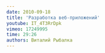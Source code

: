 ```yaml
---
date: 2010-09-18
title: 'Разработка веб-приложений'
youtube: IT_4T3RrDpk
vimeo: 17249995
time: 29:26
authors: Виталий Рыбалка
---
```

